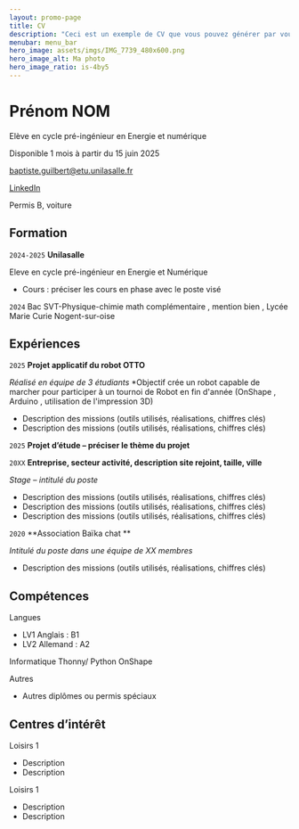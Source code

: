 ```yaml
---
layout: promo-page
title: CV
description: "Ceci est un exemple de CV que vous pouvez générer par vous-même"
menubar: menu_bar
hero_image: assets/imgs/IMG_7739_480x600.png
hero_image_alt: Ma photo
hero_image_ratio: is-4by5
---
```


# Prénom NOM
Elève en cycle pré-ingénieur en Energie et numérique 


Disponible 1 mois à partir du 15 juin 2025

[baptiste.guilbert@etu.unilasalle.fr](baptiste.guilbert@etu.unilasalle.fr)

[LinkedIn](https://www.linkedin.com/in/Prenom.Nom)

Permis B, voiture

## Formation 

`2024-2025`
**Unilasalle**

Eleve en cycle pré-ingénieur en Energie et Numérique 
* Cours : préciser les cours en phase avec le poste visé

`2024`
Bac SVT-Physique-chimie math complémentaire , mention bien , Lycée Marie Curie Nogent-sur-oise 

## Expériences

`2025` **Projet applicatif du robot OTTO**

_Réalisé en équipe de 3 étudiants_
*Objectif crée un robot capable de marcher pour participer à un tournoi de Robot en fin d'année (OnShape , Arduino , utilisation de l'impression 3D)
* Description des missions (outils utilisés, réalisations, chiffres clés)
* Description des missions (outils utilisés, réalisations, chiffres clés)

`2025` **Projet d’étude – préciser le thème du projet**
 

`20XX` **Entreprise, secteur activité, description site rejoint, taille, ville**

_Stage – intitulé du poste_
* Description des missions (outils utilisés, réalisations, chiffres clés)
* Description des missions (outils utilisés, réalisations, chiffres clés)
* Description des missions (outils utilisés, réalisations, chiffres clés)

`2020` **Association Baïka chat **

_Intitulé du poste dans une équipe de XX membres_
* Description des missions (outils utilisés, réalisations, chiffres clés)

## Compétences

Langues
* LV1 Anglais  : B1 
* LV2 Allemand  : A2

Informatique
  Thonny/ Python
  OnShape 

Autres
* Autres diplômes ou permis spéciaux

## Centres d’intérêt

Loisirs 1
* Description 
* Description 

Loisirs 1
* Description 
* Description 


